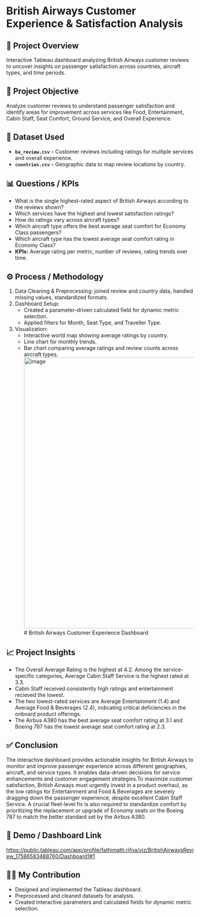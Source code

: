 # British Airways Customer Experience & Satisfaction Analysis

## 📌 Project Overview
Interactive Tableau dashboard analyzing British Airways customer reviews to uncover insights on passenger satisfaction across countries, aircraft types, and time periods.

 

## 📝 Project Objective
Analyze customer reviews to understand passenger satisfaction and identify areas for improvement across services like Food, Entertainment, Cabin Staff, Seat Comfort, Ground Service, and Overall Experience.

 

## 💾 Dataset Used
- **`ba_review.csv`** – Customer reviews including ratings for multiple services and overall experience.
- **`countries.csv`** – Geographic data to map review locations by country.

 

## 📊 Questions / KPIs
- What is the single highest-rated aspect of British Airways according to the reviews shown?
- Which services have the highest and lowest satisfaction ratings?
- How do ratings vary across aircraft types?
- Which aircraft type offers the best average seat comfort for Economy Class passengers?
- Which aircraft type has the lowest average seat comfort rating in Economy Class?
- **KPIs:** Average rating per metric, number of reviews, rating trends over time.

 

## ⚙️ Process / Methodology
1. Data Cleaning & Preprocessing: joined review and country data, handled missing values, standardized formats.
2. Dashboard Setup: 
   - Created a parameter-driven calculated field for dynamic metric selection.
   - Applied filters for Month, Seat Type, and Traveller Type.
3. Visualization: 
   - Interactive world map showing average ratings by country.
   - Line chart for monthly trends.
   - Bar chart comparing average ratings and review counts across aircraft types.
   <img width="1833" height="727" alt="image" src="https://github.com/user-attachments/assets/fdbb0742-bae4-4d6d-9501-e4a4ebdb69c2" /># British Airways Customer Experience Dashboard

 

## 📈 Project Insights
- The Overall Average Rating is the highest at 4.2. Among the service-specific categories, Average Cabin Staff Service is the highest rated at 3.3.
- Cabin Staff received consistently high ratings and entertainment recieved the lowest.
- The two lowest-rated services are Average Entertainment (1.4) and Average Food & Beverages (2.4), indicating critical deficiencies in the onboard product offerings.
- The Airbus A380 has the best average seat comfort rating at 3.1 and Boeing 787 has the lowest average seat comfort rating at 2.3.

 

## ✅ Conclusion
The interactive dashboard provides actionable insights for British Airways to monitor and improve passenger experience across different geographies, aircraft, and service types. It enables data-driven decisions for service enhancements and customer engagement strategies.To maximize customer satisfaction, British Airways must urgently invest in a product overhaul, as the low ratings for Entertainment and Food & Beverages are severely dragging down the passenger experience, despite excellent Cabin Staff Service. A crucial fleet-level fix is also required to standardize comfort by prioritizing the replacement or upgrade of Economy seats on the Boeing 787 to match the better standard set by the Airbus A380.

 

## 🔗 Demo / Dashboard Link
https://public.tableau.com/app/profile/fathimath.rifna/viz/BritishAirwaysReview_17586583488760/Dashboard1#1

 

## 👩‍💻 My Contribution
- Designed and implemented the Tableau dashboard.
- Preprocessed and cleaned datasets for analysis.
- Created interactive parameters and calculated fields for dynamic metric selection.
